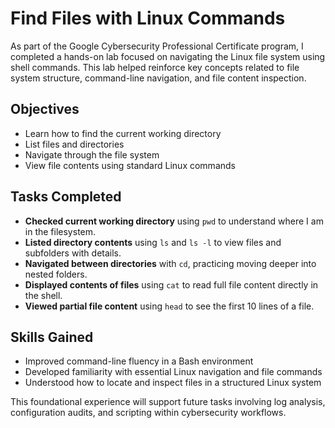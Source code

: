# Find Files with Linux Commands

As part of the Google Cybersecurity Professional Certificate program, I completed a hands-on lab focused on navigating the Linux file system using shell commands. This lab helped reinforce key concepts related to file system structure, command-line navigation, and file content inspection.

## Objectives

- Learn how to find the current working directory
- List files and directories
- Navigate through the file system
- View file contents using standard Linux commands

## Tasks Completed

- **Checked current working directory** using `pwd` to understand where I am in the filesystem.
- **Listed directory contents** using `ls` and `ls -l` to view files and subfolders with details.
- **Navigated between directories** with `cd`, practicing moving deeper into nested folders.
- **Displayed contents of files** using `cat` to read full file content directly in the shell.
- **Viewed partial file content** using `head` to see the first 10 lines of a file.

## Skills Gained

- Improved command-line fluency in a Bash environment  
- Developed familiarity with essential Linux navigation and file commands  
- Understood how to locate and inspect files in a structured Linux system

This foundational experience will support future tasks involving log analysis, configuration audits, and scripting within cybersecurity workflows.
